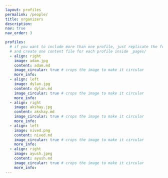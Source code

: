 ```yaml
---
layout: profiles
permalink: /people/
title: organizers
description: 
nav: true
nav_order: 3

profiles:
  # if you want to include more than one profile, just replicate the following block
  # and create one content file for each profile inside _pages/
  - align: right
    image: adam.jpg
    content: adam.md
    image_circular: true # crops the image to make it circular
    more_info:
  - align: left
    image: dylan.jpg
    content: dylan.md
    image_circular: true # crops the image to make it circular
    more_info:
  - align: right
    image: akshay.jpg
    content: akshay.md
    image_circular: true # crops the image to make it circular
    more_info:
  - align: left
    image: nived.png
    content: nived.md
    image_circular: true # crops the image to make it circular
    more_info:
  - align: right
    image: ayush.jpeg
    content: ayush.md
    image_circular: true # crops the image to make it circular
    more_info:
---
```

